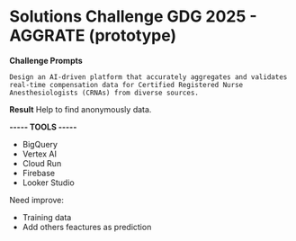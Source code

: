 # Solutions Challenge GDG 2025 - AGGRATE (prototype)

**Challenge Prompts**
```
Design an AI-driven platform that accurately aggregates and validates real-time compensation data for Certified Registered Nurse Anesthesiologists (CRNAs) from diverse sources.
```
**Result**
Help to find anonymously data.

**----- TOOLS  -----**
- BigQuery
- Vertex AI
- Cloud Run
- Firebase
- Looker Studio



Need improve:
- Training data
- Add others feactures as prediction
